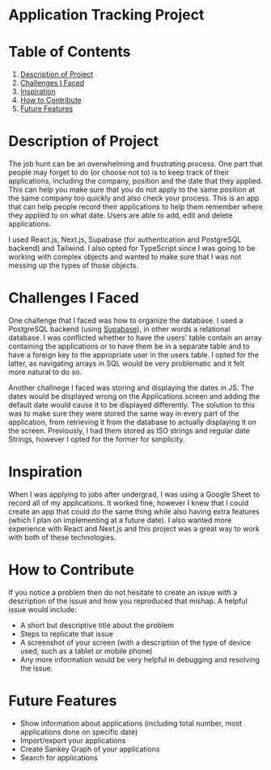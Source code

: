 # Application Tracking Project

# Table of Contents
1. [Description of Project](#description-of-project)
2. [Challenges I Faced](#challenges-i-faced)
3. [Inspiration](#inspiration)
4. [How to Contribute](#how-to-contribute)
5. [Future Features](#future-features)

# Description of Project
The job hunt can be an overwhelming and frustrating process. One part that people may forget to do (or choose not to) is to keep track of their applications, including the company, position and the date that they applied. This can help you make sure that you do not apply to the same position at the same company too quickly and also check your process. This is an app that can help people record their applications to help them remember where they applied to on what date. Users are able to add, edit and delete applications. 

I used React.js, Next.js, Supabase (for authentication and PostgreSQL backend) and Tailwind. I also opted for TypeScript since I was going to be working with complex objects and wanted to make sure that I was not messing up the types of those objects.

# Challenges I Faced
One challenge that I faced was how to organize the database. I used a PostgreSQL backend (using [Supabase](https://supabase.com/)), in other words a relational database. I was conflicted whether to have the users' table contain an array containing the applications or to have them be in a separate table and to have a foreign key to the appropriate user in the users table. I opted for the latter, as navigating arrays in SQL would be very problematic and it felt more natural to do so.

Another challnege I faced was storing and displaying the dates in JS. The dates would be displayed wrong on the Applications screen and adding the default date would cause it to be displayed differently. The solution to this was to make sure they were stored the same way in every part of the application, from retrieving it from the database to actually displaying it on the screen. Previously, I had them stored as ISO strings and regular date Strings, however I opted for the former for simplicity.  

# Inspiration
When I was applying to jobs after undergrad, I was using a Google Sheet to record all of my applications. It worked fine, however I knew that I could create an app that could do the same thing while also having extra features (which I plan on implementing at a future date). I also wanted more experience with React and Next.js and this project was a great way to work with both of these technologies.

# How to Contribute
If you notice a problem then do not hesitate to create an issue with a description of the issue and how you reproduced that mishap. A helpful issue would include:

- A short but descriptive title about the problem
- Steps to replicate that issue
- A screenshot of your screen (with a description of the type of device used, such as a tablet or mobile phone)
- Any more information would be very helpful in debugging and resolving the issue.

# Future Features
- Show information about applications (including total number, most applications done on specific date)
- Import/export your applications
- Create Sankey Graph of your applications
- Search for applications